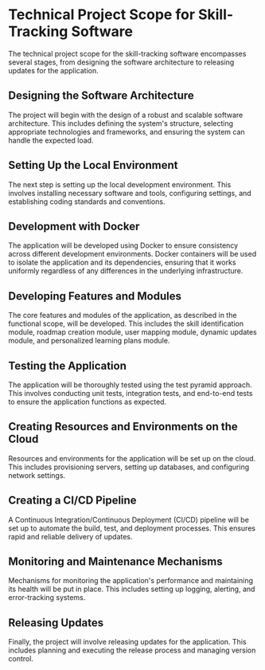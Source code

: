 # Technical Project Scope for Skill-Tracking Software

The technical project scope for the skill-tracking software encompasses several stages, from designing the software architecture to releasing updates for the application.

## Designing the Software Architecture

The project will begin with the design of a robust and scalable software architecture. This includes defining the system's structure, selecting appropriate technologies and frameworks, and ensuring the system can handle the expected load.

## Setting Up the Local Environment

The next step is setting up the local development environment. This involves installing necessary software and tools, configuring settings, and establishing coding standards and conventions.

## Development with Docker

The application will be developed using Docker to ensure consistency across different development environments. Docker containers will be used to isolate the application and its dependencies, ensuring that it works uniformly regardless of any differences in the underlying infrastructure.

## Developing Features and Modules

The core features and modules of the application, as described in the functional scope, will be developed. This includes the skill identification module, roadmap creation module, user mapping module, dynamic updates module, and personalized learning plans module.

## Testing the Application

The application will be thoroughly tested using the test pyramid approach. This involves conducting unit tests, integration tests, and end-to-end tests to ensure the application functions as expected.

## Creating Resources and Environments on the Cloud

Resources and environments for the application will be set up on the cloud. This includes provisioning servers, setting up databases, and configuring network settings.

## Creating a CI/CD Pipeline

A Continuous Integration/Continuous Deployment (CI/CD) pipeline will be set up to automate the build, test, and deployment processes. This ensures rapid and reliable delivery of updates.

## Monitoring and Maintenance Mechanisms

Mechanisms for monitoring the application's performance and maintaining its health will be put in place. This includes setting up logging, alerting, and error-tracking systems.

## Releasing Updates

Finally, the project will involve releasing updates for the application. This includes planning and executing the release process and managing version control.


